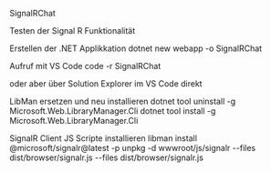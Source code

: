 SignalRChat

Testen der Signal R Funktionalität

Erstellen der .NET Applikkation
dotnet new webapp -o SignalRChat

Aufruf mit VS Code
code -r SignalRChat

oder aber über Solution Explorer im VS Code direkt


LibMan ersetzen und neu installieren
dotnet tool uninstall -g Microsoft.Web.LibraryManager.Cli
dotnet tool install -g Microsoft.Web.LibraryManager.Cli

SignalR Client JS Scripte installieren
libman install @microsoft/signalr@latest -p unpkg -d wwwroot/js/signalr --files dist/browser/signalr.js --files dist/browser/signalr.js



